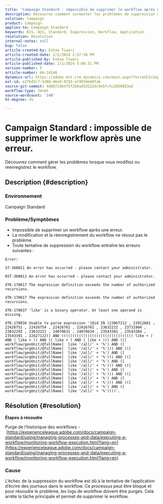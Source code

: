 ```yaml
---
title: 'Campaign Standard : impossible de supprimer le workflow après une erreur.'
description: Découvrez comment surmonter les problèmes de suppression de workflow causés par les erreurs.
solution: Campaign
product: Campaign
applies-to: Campaign Standard
keywords: KCS, ACS, Standard, Suppression, Workflow, Application
resolution: Resolution
internal-notes: null
bug: false
article-created-by: Eshaa Tiwari
article-created-date: 2/2/2024 2:57:58 PM
article-published-by: Eshaa Tiwari
article-published-date: 2/2/2024 5:00:31 PM
version-number: 5
article-number: KA-14146
dynamics-url: https://adobe-ent.crm.dynamics.com/main.aspx?forceUCI=1&pagetype=entityrecord&etn=knowledgearticle&id=34e15770-dbc1-ee11-9079-6045bd006268
exl-id: e27bd3c7-5d88-46e9-97d3-a74934eb0fab
source-git-commit: 4d8871db475f268ad53522dc9ebfc5c2850853ad
workflow-type: tm+mt
source-wordcount: '140'
ht-degree: 4%

---
```


# Campaign Standard : impossible de supprimer le workflow après une erreur.


Découvrez comment gérer les problèmes lorsque vous modifiez ou réenregistrez le workflow.

## Description {#description}


### Environnement

Campaign Standard

### Problème/Symptômes

- Impossible de supprimer un workflow après une erreur.
- La modification et la réenregistrement du workflow ne résout pas le problème.
- Toute tentative de suppression du workflow entraîne les erreurs suivantes :



```
Error:

ST-360011 An error has occurred - please contact your administrator.

RST-360011 An error has occurred - please contact your administrator.

XTK-170017 The expression definition exceeds the number of authorized recursions.

XTK-170017 The expression definition exceeds the number of authorized recursions.

XTK-170037 'like' is a binary operator. At least one operand is missing.

XTK-170036 Unable to parse expression '(@id IN (23867212 , 23912681 , 22426751 , 22426754 , 22426762 , 22426761 , 23632222 , 23731904 , 23832292 , 23632221 , 24070631 , 24070634 , 23543381 , 23543384 , 23543391 , 22427122)) AND ((((((((((((((((((((((((((((((((( like + ) AND ( like + )) AND (( like + ) AND ( like + ))) AND (([ workflow/geoUnit/@fullName]  like '/all/' + '%') AND ([ workflow/orgUnit/@fullName]  like '/all/' + '%'))) AND (([ workflow/geoUnit/@fullName]  like '/all/' + '%') AND ([ workflow/orgUnit/@fullName]  like '/all/' + '%'))) AND (([ workflow/geoUnit/@fullName]  like '/all/' + '%') AND ([ workflow/orgUnit/@fullName]  like '/all/' + '%'))) AND (([ workflow/geoUnit/@fullName]  like '/all/' + '%') AND ([ workflow/orgUnit/@fullName]  like '/all/' + '%'))) AND (([ workflow/geoUnit/@fullName]  like '/all/' + '%') AND ([ workflow/orgUnit/@fullName]  like '/all/' + '%'))) AND (([ workflow/geoUnit/@fullName]  like '/all/' + '%') AND ([ workflow/orgUnit/@fullName]  like '/all/' + '%'))))'.
```







## Résolution {#resolution}


<b>Étapes à résoudre</b>

Purge de l’historique des workflows - [https://experienceleague.adobe.com/docs/campaign-standard/using/managing-processes-and-data/executing-a-workflow/monitoring-workflow-execution.html?lang=en](https://experienceleague.adobe.com/docs/campaign-standard/using/managing-processes-and-data/executing-a-workflow/monitoring-workflow-execution.html?lang=en)

### Cause

L’échec de la suppression du workflow est dû à la tentative de l’application d’écrire des journaux dans le workflow. Ce processus peut être bloqué et pour résoudre le problème, les logs de workflow doivent être purgés. Cela arrête la tâche principale et permet de supprimer le workflow.
